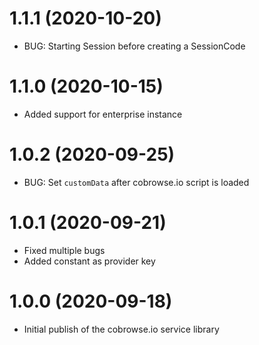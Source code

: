 <a name="1.1.1"></a>
# 1.1.1 (2020-10-20)

* BUG: Starting Session before creating a SessionCode

<a name="1.1.0"></a>
# 1.1.0 (2020-10-15)

* Added support for enterprise instance

<a name="1.0.2"></a>
# 1.0.2 (2020-09-25)

* BUG: Set `customData` after cobrowse.io script is loaded

<a name="1.0.1"></a>
# 1.0.1 (2020-09-21)

* Fixed multiple bugs
* Added constant as provider key  


<a name="1.0.0"></a>
# 1.0.0 (2020-09-18)

* Initial publish of the cobrowse.io service library
